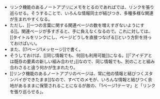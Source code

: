 - リンク機能のあるノートアプリにメモをとるのであればでは、リンクを張り巡らせる。そうすることで、いろんな情報同士が結びつき、多種多様な関連が生まれやすくなる。
- ただし、[[一つの言葉に関する関連ページの数を増えすぎないようにする]]。関連ページが多すぎると、手に負えなくなるので。これに対しては、[[タイトルをリンクにし、ページどうしを直接つなげる]]という方針を持っておけばいい。
- また、[[1ページ1メッセージ]]で書く。
- そうしておけば、[[同じ情報でも、何回も利用可能]]になる。[[「アイデアとは既存の要素の新しい組み合わせ」]]なので、同じ情報でも、別のことと組み合わさると違う何かが生まれたり。
- [[リンク機能のあるノートアプリのページは、常に他の情報と結びつくスタンバイができたまま]]なので、すべてのメモが、いろんな情報と結びつく余地があるままに保管されることになるが故の、「1ページ1テーマ」と「リンクを張り巡らせる」。
